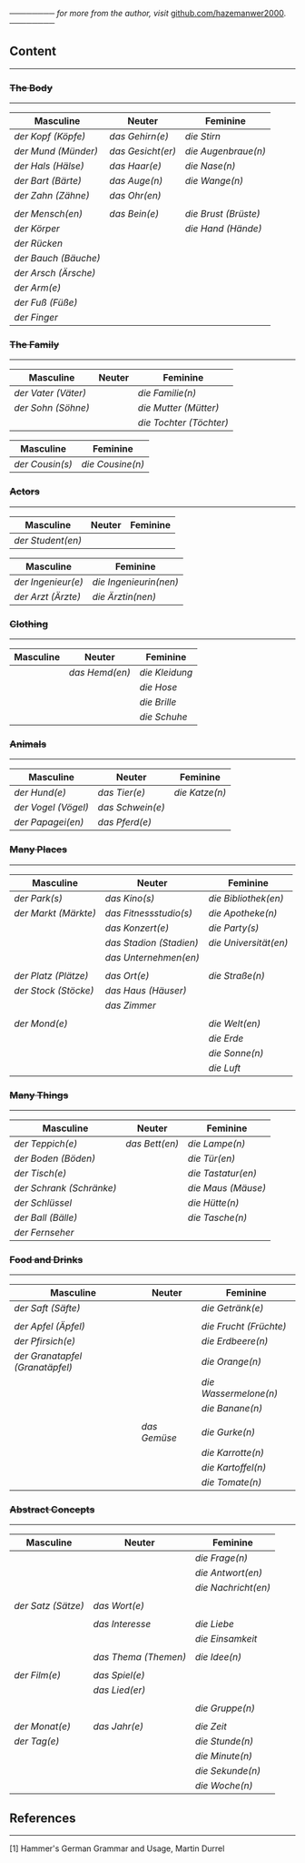──────── *for more from the author, visit* [github.com/hazemanwer2000](https://github.com/hazemanwer2000). ────────
## Content
---
### ~~The Body~~
---

| Masculine            | Neuter            | Feminine             |
| -------------------- | ----------------- | -------------------- |
| *der Kopf (Köpfe)*   | *das Gehirn(e)*   | *die Stirn*          |
| *der Mund (Münder)*  | *das Gesicht(er)* | *die Augenbraue(n)*  |
| *der Hals (Hälse)*   | *das Haar(e)*     | *die Nase(n)*        |
| *der Bart (Bärte)*   | *das Auge(n)*     | *die Wange(n)*       |
| *der Zahn (Zähne)*   | *das Ohr(en)*     |                      |
|                      |                   |                      |
| *der Mensch(en)*     | *das Bein(e)*     | *die Brust (Brüste)* |
| *der Körper*         |                   | *die Hand (Hände)*   |
| *der Rücken*         |                   |                      |
| *der Bauch (Bäuche)* |                   |                      |
| *der Arsch (Ärsche)* |                   |                      |
| *der Arm(e)*         |                   |                      |
| *der Fuß (Füße)*     |                   |                      |
| *der Finger*         |                   |                      |

### ~~The Family~~
---

| Masculine           | Neuter | Feminine                |
| ------------------- | ------ | ----------------------- |
| *der Vater (Väter)* |        | *die Familie(n)*        |
| *der Sohn (Söhne)*  |        | *die Mutter (Mütter)*   |
|                     |        | *die Tochter (Töchter)* |

| Masculine       | Feminine         |
| --------------- | ---------------- |
| *der Cousin(s)* | *die Cousine(n)* |

### ~~Actors~~
---

| Masculine          | Neuter | Feminine |
| ------------------ | ------ | -------- |
| *der Student(en)*  |        |          |

| Masculine          | Feminine               |
| ------------------ | ---------------------- |
| *der Ingenieur(e)* | *die Ingenieurin(nen)* |
| *der Arzt (Ärzte)* | *die Ärztin(nen)*      |

### ~~Clothing~~
---

| Masculine | Neuter         | Feminine       |
| --------- | -------------- | -------------- |
|           | *das Hemd(en)* | *die Kleidung* |
|           |                | *die Hose*     |
|           |                | *die Brille*   |
|           |                | *die Schuhe*   |

### ~~Animals~~
---

| Masculine           | Neuter           | Feminine       |
| ------------------- | ---------------- | -------------- |
| *der Hund(e)*       | *das Tier(e)*    | *die Katze(n)* |
| *der Vogel (Vögel)* | *das Schwein(e)* |                |
| *der Papagei(en)*   | *das Pferd(e)*   |                |

### ~~Many Places~~
---

| Masculine            | Neuter                  | Feminine              |
| -------------------- | ----------------------- | --------------------- |
| *der Park(s)*        | *das Kino(s)*           | *die Bibliothek(en)*  |
| *der Markt (Märkte)* | *das Fitnessstudio(s)*  | *die Apotheke(n)*     |
|                      | *das Konzert(e)*        | *die Party(s)*        |
|                      | *das Stadion (Stadien)* | *die Universität(en)* |
|                      | *das Unternehmen(en)*   |                       |
|                      |                         |                       |
| *der Platz (Plätze)* | *das Ort(e)*            | *die Straße(n)*       |
| *der Stock (Stöcke)* | *das Haus (Häuser)*     |                       |
|                      | *das Zimmer*            |                       |
|                      |                         |                       |
| *der Mond(e)*        |                         | *die Welt(en)*        |
|                      |                         | *die Erde*            |
|                      |                         | *die Sonne(n)*        |
|                      |                         | *die Luft*            |

### ~~Many Things~~
---

| Masculine                | Neuter         | Feminine           |
| ------------------------ | -------------- | ------------------ |
| *der Teppich(e)*         | *das Bett(en)* | *die Lampe(n)*     |
| *der Boden (Böden)*      |                | *die Tür(en)*      |
| *der Tisch(e)*           |                | *die Tastatur(en)* |
| *der Schrank (Schränke)* |                | *die Maus (Mäuse)* |
| *der Schlüssel*          |                | *die Hütte(n)*     |
| *der Ball (Bälle)*       |                | *die Tasche(n)*    |
| *der Fernseher*          |                |                    |

### ~~Food and Drinks~~
---

| Masculine                       | Neuter       | Feminine               |
| ------------------------------- | ------------ | ---------------------- |
| *der Saft (Säfte)*              |              | *die Getränk(e)*       |
|                                 |              |                        |
| *der Apfel (Äpfel)*             |              | *die Frucht (Früchte)* |
| *der Pfirsich(e)*               |              | *die Erdbeere(n)*      |
| *der Granatapfel (Granatäpfel)* |              | *die Orange(n)*        |
|                                 |              | *die Wassermelone(n)*  |
|                                 |              | *die Banane(n)*        |
|                                 |              |                        |
|                                 | *das Gemüse* | *die Gurke(n)*         |
|                                 |              | *die Karrotte(n)*      |
|                                 |              | *die Kartoffel(n)*     |
|                                 |              | *die Tomate(n)*        |

### ~~Abstract Concepts~~
---

| Masculine          | Neuter               | Feminine            |
| ------------------ | -------------------- | ------------------- |
|                    |                      | *die Frage(n)*      |
|                    |                      | *die Antwort(en)*   |
|                    |                      | *die Nachricht(en)* |
|                    |                      |                     |
| *der Satz (Sätze)* | *das Wort(e)*        |                     |
|                    |                      |                     |
|                    | *das Interesse*      | *die Liebe*         |
|                    |                      | *die Einsamkeit*    |
|                    |                      |                     |
|                    | *das Thema (Themen)* | *die Idee(n)*       |
|                    |                      |                     |
| *der Film(e)*      | *das Spiel(e)*       |                     |
|                    | *das Lied(er)*       |                     |
|                    |                      |                     |
|                    |                      | *die Gruppe(n)*     |
|                    |                      |                     |
| *der Monat(e)*     | *das Jahr(e)*        | *die Zeit*          |
| *der Tag(e)*       |                      | *die Stunde(n)*     |
|                    |                      | *die Minute(n)*     |
|                    |                      | *die Sekunde(n)*    |
|                    |                      | *die Woche(n)*      |

## References
---
[1] Hammer's German Grammar and Usage, Martin Durrel